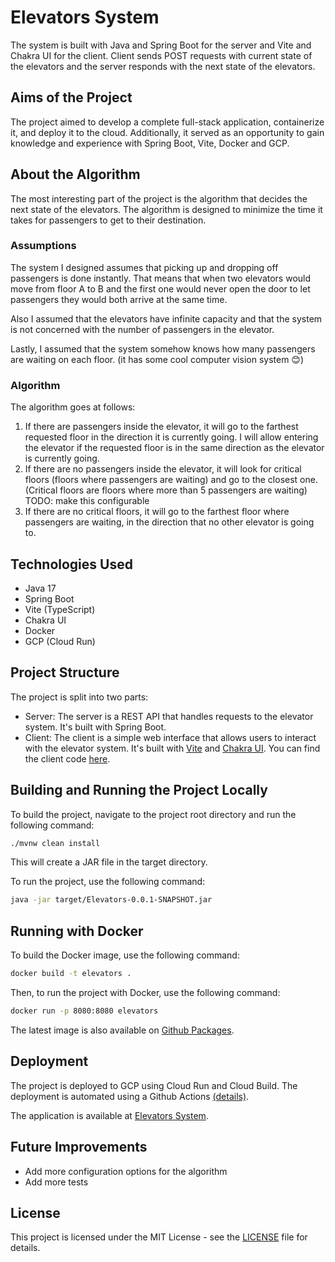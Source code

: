 # Elevators System

The system is built with Java and Spring Boot for the server and Vite and Chakra UI for the client. Client sends POST requests with current state of the elevators and the server responds with the next state of the elevators.

## Aims of the Project

The project aimed to develop a complete full-stack application, containerize it, and deploy it to the cloud. Additionally, it served as an opportunity to gain knowledge and experience with Spring Boot, Vite, Docker and GCP.

## About the Algorithm

The most interesting part of the project is the algorithm that decides the next state of the elevators. The algorithm is designed to minimize the time it takes for passengers to get to their destination.

### Assumptions

The system I designed assumes that picking up and dropping off passengers is done instantly. That means that when two elevators would move from floor A to B and the first one would never open the door to let passengers they would both arrive at the same time.

Also I assumed that the elevators have infinite capacity and that the system is not concerned with the number of passengers in the elevator.

Lastly, I assumed that the system somehow knows how many passengers are waiting on each floor. (it has some cool computer vision system 😊)

### Algorithm

The algorithm goes at follows:

1. If there are passengers inside the elevator, it will go to the farthest requested floor in the direction it is currently going. I will allow entering the elevator if the requested floor is in the same direction as the elevator is currently going.
2. If there are no passengers inside the elevator, it will look for critical floors (floors where passengers are waiting) and go to the closest one. (Critical floors are floors where more than 5 passengers are waiting) TODO: make this configurable
3. If there are no critical floors, it will go to the farthest floor where passengers are waiting, in the direction that no other elevator is going to.

## Technologies Used

- Java 17
- Spring Boot
- Vite (TypeScript)
- Chakra UI
- Docker
- GCP (Cloud Run)

## Project Structure

The project is split into two parts:

- Server: The server is a REST API that handles requests to the elevator system. It's built with Spring Boot.
- Client: The client is a simple web interface that allows users to interact with the elevator system. It's built with [Vite](https://vitejs.dev/) and [Chakra UI](https://chakra-ui.com/). You can find the client code [here](/ui-vite-app).

## Building and Running the Project Locally

To build the project, navigate to the project root directory and run the following command:

```sh
./mvnw clean install
```

This will create a JAR file in the target directory.

To run the project, use the following command:

```sh
java -jar target/Elevators-0.0.1-SNAPSHOT.jar
```

## Running with Docker

To build the Docker image, use the following command:

```sh
docker build -t elevators .
```

Then, to run the project with Docker, use the following command:

```sh
docker run -p 8080:8080 elevators
```

The latest image is also available on [Github Packages](https://github.com/ReptilianEye/ElevatorsSystem/pkgs/container/elevators-ghcr).

## Deployment

The project is deployed to GCP using Cloud Run and Cloud Build. The deployment is automated using a Github Actions [(details)](.github/workflows/google-cloudrun-source.yml).

The application is available at [Elevators System](https://elevatorssystem-uk6zzsnjeq-ey.a.run.app).

## Future Improvements

- Add more configuration options for the algorithm
- Add more tests

## License

This project is licensed under the MIT License - see the [LICENSE](LICENSE) file for details.
